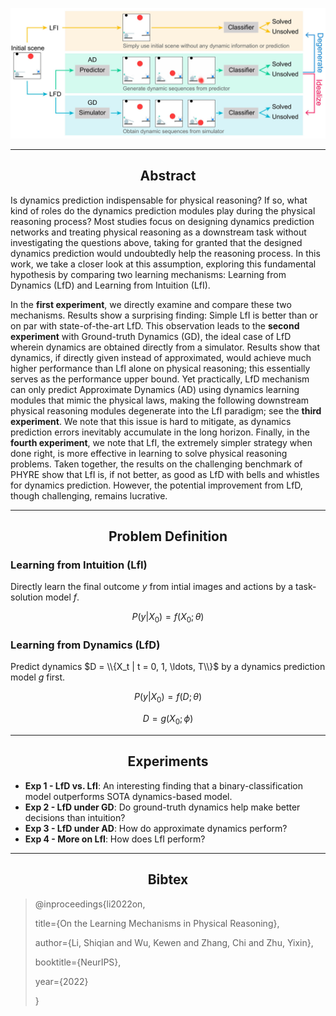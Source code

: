 <script src="https://cdn.mathjax.org/mathjax/latest/MathJax.js?config=TeX-AMS-MML_HTMLorMML" type="text/javascript"></script>

<script type="text/x-mathjax-config">
  MathJax.Hub.Config({
    tex2jax: {
      inlineMath: [ ['$','$'], ["\\(","\\)"] ],
      processEscapes: true
    }
  });
</script>

![introduction](figures/introduction.jpg)

<hr>

<h2 style="text-align: center"> Abstract </h2>

<div class="gap-10"></div>

Is dynamics prediction indispensable for physical reasoning? If so, what kind of roles do the dynamics prediction modules play during the physical reasoning process? Most studies focus on designing dynamics prediction networks and treating physical reasoning as a downstream task without investigating the questions above, taking for granted that the designed dynamics prediction would undoubtedly help the reasoning process. In this work, we take a closer look at this assumption, exploring this fundamental hypothesis by comparing two learning mechanisms: Learning from Dynamics (LfD) and Learning from Intuition (LfI). 

In the **first experiment**, we directly examine and compare these two mechanisms. Results show a surprising finding: Simple LfI is better than or on par with state-of-the-art LfD. This observation leads to the **second experiment** with Ground-truth Dynamics (GD), the ideal case of LfD wherein dynamics are obtained directly from a simulator. Results show that dynamics, if directly given instead of approximated, would achieve much higher performance than LfI alone on physical reasoning; this essentially serves as the performance upper bound. Yet practically, LfD mechanism can only predict Approximate Dynamics (AD) using dynamics learning modules that mimic the physical laws, making the following downstream physical reasoning modules degenerate into the LfI paradigm; see the **third experiment**. We note that this issue is hard to mitigate, as dynamics prediction errors inevitably accumulate in the long horizon. Finally, in the **fourth experiment**, we note that LfI, the extremely simpler strategy when done right, is more effective in learning to solve physical reasoning problems. Taken together, the results on the challenging benchmark of PHYRE show that LfI is, if not better, as good as LfD with bells and whistles for dynamics prediction. However, the potential improvement from LfD, though challenging, remains lucrative.

<hr>

<h2 style="text-align: center"> Problem Definition </h2>

<div class="gap-10"></div>

### Learning from Intuition (LfI)
Directly learn the final outcome $y$ from intial images and actions by a task-solution model $f$.

$$P(y|X_0) = f(X_0;\theta)$$

### Learning from Dynamics (LfD)
Predict dynamics $D = \\{X_t | t = 0, 1, \ldots, T\\}$ by a dynamics prediction model $g$ first.

$$P(y|X_0) = f(D;\theta)$$

$$D = g(X_0;\phi)$$

<hr>

<h2 style="text-align: center"> Experiments </h2>

<div class="gap-10"></div>

* **Exp 1 - LfD vs. LfI**: An interesting finding that a binary-classification model outperforms SOTA dynamics-based model.
* **Exp 2 - LfD under GD**: Do ground-truth dynamics help make better decisions than intuition?
* **Exp 3 - LfD under AD**: How do approximate dynamics perform?
* **Exp 4 - More on LfI**: How does LfI perform?

<hr>

<h2 style="text-align: center"> Bibtex </h2>

> @inproceedings{li2022on,
>
>   title={On the Learning Mechanisms in Physical Reasoning},
> 
>   author={Li, Shiqian and Wu, Kewen and Zhang, Chi and Zhu, Yixin},
> 
>   booktitle={NeurIPS},
> 
>   year={2022}
> 
> }

<div class="gap-10"></div>
